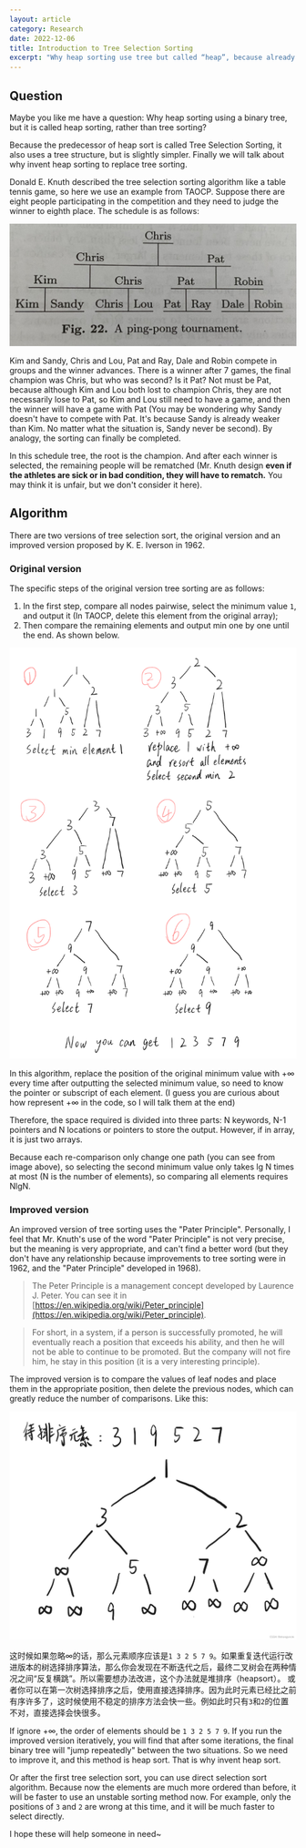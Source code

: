 ```yaml
---
layout: article
category: Research
date: 2022-12-06
title: Introduction to Tree Selection Sorting
excerpt: "Why heap sorting use tree but called “heap”, because already have tree sorting, heap sorting is a update of tree sorting."
---
```

## Question
Maybe you like me have a question: Why heap sorting using a binary tree, but it is called heap sorting, rather than tree sorting?

Because the predecessor of heap sort is called Tree Selection Sorting, it also uses a tree structure, but is slightly simpler. Finally we will talk about why invent heap sorting to replace tree sorting.

Donald E. Knuth described the tree selection sorting algorithm like a table tennis game, so here we use an example from TAOCP. Suppose there are eight people participating in the competition and they need to judge the winner to eighth place. The schedule is as follows:

![The schedule](/assets/images/a53143dfcedf4a98884d6f65b0dfb3e1.jpeg)

Kim and Sandy, Chris and Lou, Pat and Ray, Dale and Robin compete in groups and the winner advances. There is a winner after 7 games, the final champion was Chris, but who was second? Is it Pat? Not must be Pat, because although Kim and Lou both lost to champion Chris, they are not necessarily lose to Pat, so Kim and Lou still need to have a game, and then the winner will have a game with Pat (You may be wondering why Sandy doesn't have to compete with Pat. It's because Sandy is already weaker than Kim. No matter what the situation is, Sandy never be second). By analogy, the sorting can finally be completed.

In this schedule tree, the root is the champion. And after each winner is selected, the remaining people will be rematched (Mr. Knuth design **even if the athletes are sick or in bad condition, they will have to rematch.** You may think it is unfair, but we don't consider it here).

## Algorithm
There are two versions of tree selection sort, the original version and an improved version proposed by K. E. Iverson in 1962.

### Original version
The specific steps of the original version tree sorting are as follows:
1. In the first step, compare all nodes pairwise, select the minimum value `1`, and output it (In TAOCP, delete this element from the original array);
2. Then compare the remaining elements and output min one by one until the end. As shown below.

![Steps of Original version](/assets/images/73834b015ee1494784b712e6d9ea252d.png)

In this algorithm, replace the position of the original minimum value with +∞ every time after outputting the selected minimum value, so need to know the pointer or subscript of each element. (I guess you are curious about how represent +∞ in the code, so I will talk them at the end)

Therefore, the space required is divided into three parts: N keywords, N-1 pointers and N locations or pointers to store the output. However, if in array, it is just two arrays.

Because each re-comparison only change one path (you can see from image above), so selecting the second minimum value only takes lg N times at most (N is the number of elements), so comparing all elements requires NlgN.

### Improved version
An improved version of tree sorting uses the "Pater Principle". Personally, I feel that Mr. Knuth's use of the word "Pater Principle" is not very precise, but the meaning is very appropriate, and can't find a better word (but they don't have any relationship because improvements to tree sorting were in 1962, and the "Pater Principle" developed in 1968).

> The Peter Principle is a management concept developed by Laurence J. Peter. You can see it in [https://en.wikipedia.org/wiki/Peter_principle](https://en.wikipedia.org/wiki/Peter_principle). 

>For short, in a system, if a person is successfully promoted, he will eventually reach a position that exceeds his ability, and then he will not be able to continue to be promoted. But the company will not fire him, he stay in this position (it is a very interesting principle).

The improved version is to compare the values of leaf nodes and place them in the appropriate position, then delete the previous nodes, which can greatly reduce the number of comparisons. Like this:

![After one selection](/assets/images/816b83d354544c1183d09377570e545a.jpeg)

这时候如果忽略$\infty$的话，那么元素顺序应该是`1 3 2 5 7 9`。如果重复迭代运行改进版本的树选择排序算法，那么你会发现在不断迭代之后，最终二叉树会在两种情况之间“反复横跳”。所以需要想办法改进，这个办法就是堆排序（heapsort）。
或者你可以在第一次树选择排序之后，使用直接选择排序。因为此时元素已经比之前有序许多了，这时候使用不稳定的排序方法会快一些。例如此时只有`3`和`2`的位置不对，直接选择会快很多。

If ignore +∞, the order of elements should be `1 3 2 5 7 9`. If you run the improved version iteratively, you will find that after some iterations, the final binary tree will "jump repeatedly" between the two situations. So we need to improve it, and this method is heap sort. That is why invent heap sort.

Or after the first tree selection sort, you can use direct selection sort algorithm. Because now the elements are much more ordered than before, it will be faster to use an unstable sorting method now. For example, only the positions of `3` and `2` are wrong at this time, and it will be much faster to select directly.

I hope these will help someone in need~